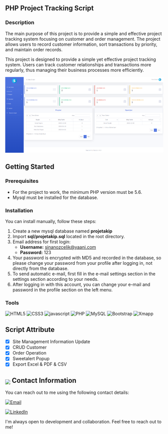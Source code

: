 ## PHP Project Tracking Script

### Description

The main purpose of this project is to provide a simple and effective project tracking system focusing on customer and order management. The project allows users to record customer information, sort transactions by priority, and maintain order records.

This project is designed to provide a simple yet effective project tracking system. Users can track customer relationships and transactions more regularly, thus managing their business processes more efficiently.

<img src="img/view.png">

## Getting Started 

### Prerequisites

* For the project to work, the minimum PHP version must be 5.6.
* Mysql must be installed for the database.

### Installation

You can install manually, follow these steps:

1. Create a new mysql database named **projetakip**
2. Import **sql/projetakip.sql** located in the root directory.
3. Email address for first login: 
   * **Username:** sinanozcelik@yaani.com 
   * **Password:** 123
4. Your password is encrypted with MD5 and recorded in the database, so please change your password from your profile after logging in, not directly from the database.
5. To send automatic e-mail, first fill in the e-mail settings section in the settings section according to your needs.
6. After logging in with this account, you can change your e-mail and password in the profile section on the left menu.

### Tools

![HTML5](https://img.shields.io/badge/html5-%23E34F26.svg?style=for-the-badge&logo=html5&logoColor=white)
![CSS3](https://img.shields.io/badge/css3-%231572B6.svg?style=for-the-badge&logo=css3&logoColor=white)
![javascript](https://img.shields.io/badge/javascript%20-%23323330.svg?&style=for-the-badge&logo=javascript&logoColor=%23F7DF1E)
![PHP](https://img.shields.io/badge/php-%23777BB4.svg?style=for-the-badge&logo=php&logoColor=white)
![MySQL](https://img.shields.io/badge/MySQL-00000F?style=for-the-badge&logo=mysql&logoColor=white)
![Bootstrap](https://img.shields.io/badge/bootstrap-%238511FA.svg?style=for-the-badge&logo=bootstrap&logoColor=white)
![Xmapp](https://img.shields.io/badge/Xampp-F37623?style=for-the-badge&logo=xampp&logoColor=white)

## Script Attribute

- [x] Site Management Information Update
- [x] CRUD Customer
- [x] Order Operation
- [x] Sweetalert Popup
- [x] Export Excel & PDF & CSV

## <img src="https://user-images.githubusercontent.com/74038190/235294019-40007353-6219-4ec5-b661-b3c35136dd0b.gif" width="30" style="margin-bottom: -5px;"> Contact Information

You can reach out to me using the following contact details:

[![Email](https://img.shields.io/badge/Email-sinanozcelik%40yaani.com-brightgreen)](mailto:sinanozcelik@yaani.com)

[![LinkedIn](https://img.shields.io/badge/LinkedIn-sinan--ozcelik-blue)](https://www.linkedin.com/in/sinan-ozcelik/)

I'm always open to development and collaboration. Feel free to reach out to me!